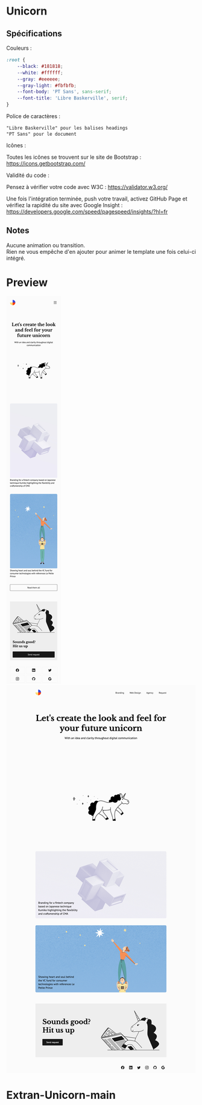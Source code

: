 # Unicorn

## Spécifications

Couleurs :

```css
:root {
    --black: #181818;
    --white: #ffffff;
    --gray: #eeeeee;
    --gray-light: #fbfbfb;
    --font-body: 'PT Sans', sans-serif;
    --font-title: 'Libre Baskerville', serif;
}
```

Police de caractères :

```text
"Libre Baskerville" pour les balises headings
"PT Sans" pour le document
```

Icônes :

Toutes les icônes se trouvent sur le site de Bootstrap :  
https://icons.getbootstrap.com/

Validité du code :

Pensez à vérifier votre code avec W3C : https://validator.w3.org/

Une fois l'intégration terminée, push votre travail, activez GitHub Page et vérifiez la rapidité du site avec Google Insight : https://developers.google.com/speed/pagespeed/insights/?hl=fr

## Notes

Aucune animation ou transition.  
Rien ne vous empêche d'en ajouter pour animer le template une fois celui-ci intégré.


# Preview

![Preview mobile](preview_mobile.png)
![Preview desktop](preview_desktop.png)
# Extran-Unicorn-main

